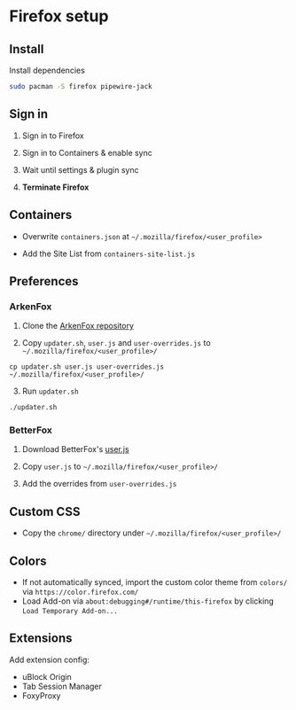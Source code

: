 # Firefox setup

## Install

Install dependencies

```sh
sudo pacman -S firefox pipewire-jack
```

## Sign in

1. Sign in to Firefox

2. Sign in to Containers & enable sync

3. Wait until settings & plugin sync

4. **Terminate Firefox**

## Containers

- Overwrite `containers.json` at `~/.mozilla/firefox/<user_profile>`

- Add the Site List from `containers-site-list.js`

## Preferences

### ArkenFox

1. Clone the [ArkenFox repository](https://github.com/arkenfox/user.js)

2. Copy `updater.sh`, `user.js` and `user-overrides.js` to `~/.mozilla/firefox/<user_profile>/`

```
cp updater.sh user.js user-overrides.js ~/.mozilla/firefox/<user_profile>/
```

3. Run `updater.sh`

```sh
./updater.sh
```

### BetterFox

1. Download BetterFox's [user.js](https://github.com/yokoffing/Betterfox/blob/main/user.js)

2. Copy `user.js` to `~/.mozilla/firefox/<user_profile>/`

3. Add the overrides from `user-overrides.js`

## Custom CSS

- Copy the `chrome/` directory under `~/.mozilla/firefox/<user_profile>/`

## Colors

- If not automatically synced, import the custom color theme from `colors/` via `https://color.firefox.com/`
- Load Add-on via `about:debugging#/runtime/this-firefox` by clicking `Load Temporary Add-on...`

## Extensions

Add extension config:
- uBlock Origin
- Tab Session Manager
- FoxyProxy
